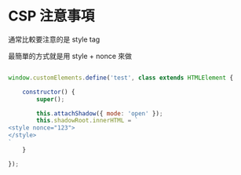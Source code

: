 # CSP 注意事項

通常比較要注意的是 style tag

最簡單的方式就是用 style + nonce 來做

```js

window.customElements.define('test', class extends HTMLElement {

    constructor() {
        super();

        this.attachShadow({ mode: 'open' });
        this.shadowRoot.innerHTML = `
<style nonce="123">
</style>
`
    }

});
```